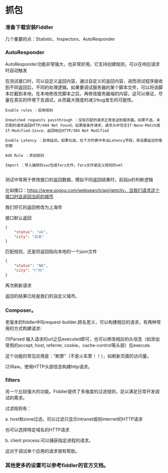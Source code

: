 # 抓包

### 准备下载安装Fiddler

几个重要的点：Statistic、Inspectors、AutoResponder

### AutoResponder 

AutoResponder功能非常强大，也非常好用。它支持创建规则，可以在响应请求时自动触发

在测试接口时，可以自定义返回内容，通过自定义的返回内容，进而测试程序接收到不同返回后，不同的处理逻辑。如果要调试服务器的某个脚本文件，可以将该脚本拦截到本地，在本地修改完脚本之后，再修改服务器端的内容，这可以保证，尽量在真实的环境下去调试，从而最大限度的减少bug发生的可能性。 

```
Enable rules ：启用规则

Unmatched requests passthrough ：没有匹配的请求正常发送到服务器。如果不选，未匹配的请求返回HTTP/404 Not Found，如果是条件请求，请求头中包含If-None-Match或If-Modified-Since，返回响应HTTP/304 Not Modified

Enable Latency ：启用延迟。如果勾选，在下方列表中多出Latency字段，来设置延迟的毫秒数

Add Rule ：添加规则

Import ：导入捕获的saz包或farx文件。farx文件是定义规则的xml


```

测试中常用于修改接口的返回数据，模拟不同返回结果时，前段js的判断逻辑

比如接口：https://www.sogou.com/websearch/api/getcity，当我们请求这个接口时会返回当前的城市

我们将它的返回修改为上海市

接口默认返回

```json
{
    "status": "ok",
    "city": "日本"
}
```

匹配规则，还是将返回指向本地的一个json文件

```json
{
    "status": "NO",
    "city": "广州"
}
```

再次刷新请求

返回的结果已经是我们的自定义城市。

###  Composer。

老版本的fiddler中叫request-builder.顾名思义，可以构建相应的请求，有两种常用的方式构建请求:

(1)Parsed 输入请求的url之后executed即可，也可以修改相应的头信息（如添加常用的accept, host, referrer, cookie，cache-control等头部）后execute.

这个功能的常见应用是：“刷票”（不是火车票！！），如刷新页面的访问量。

(2)Raw。使用HTTP头部信息构建http请求。

### filters

另一个比较强大的功能。Fiddler提供了多维度的过滤规则，足以满足日常开发调试的需求。

过滤规则有：

a. host和zone过滤。可以过滤只显示intranet或则internet的HTTP请求

也可以选择特定域名的HTTP请求



b. client process:可以捕获指定进程的请求。

这对于调试单个应用的请求很有帮助。

### 其他更多的设置可以参考fiddler的官方文档。